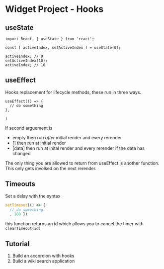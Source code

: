 # Widget Project - Hooks

## useState

```javascipt
import React, { useState } from 'react';

const [ activeIndex, setActiveIndex ] = useState(0);

activeIndex; // 0
setActiveIndex(10);
activeIndex; // 10

```

## useEffect
Hooks replacement for lifecycle methods, these run in three ways.

```
useEffect(() => {
  // do something
}, 

)
```
If second arguement is
- empty then run *after* initial render and every rerender
- [] then run at initial render
- [data] then run at inital render and every rerender if the data has changed

The only thing you are allowed to return from useEffect is another function. 
This only gets involked on the next rerender.
## Timeouts

Set a delay with the syntax
``` javascript
setTimeout(() => {
  // do something
  , 100 })
```
this function returns an id which allows you to cancel the timer with `clearTimeout(id)`


## Tutorial
1. Build an accordion with hooks
2. Build a wiki search application 
